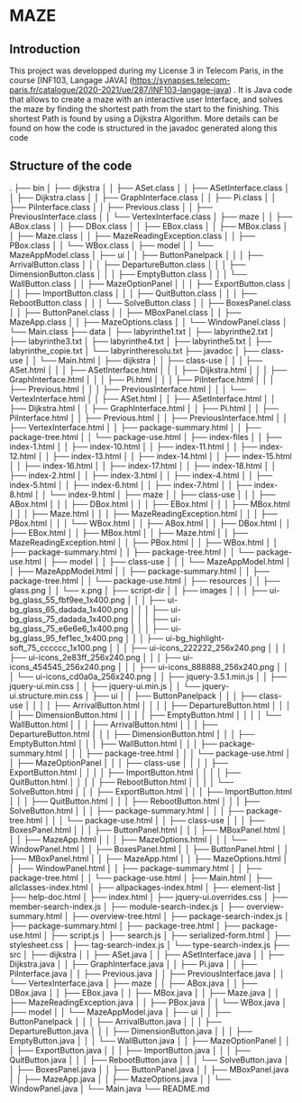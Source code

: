 # MAZE
## Introduction
This project was developped during my License 3 in Telecom Paris, in the course [INF103, Langage JAVA] (https://synapses.telecom-paris.fr/catalogue/2020-2021/ue/287/INF103-langage-java) . It is Java code that allows to create a maze with an interactive user Interface, and solves the maze by finding the shortest path from the start to the finishing. This shortest Path is found by using a Dijkstra Algorithm.
More details can be found on how the code is structured in the javadoc generated along this code

## Structure of the code

.
├── bin
│   ├── dijkstra
│   │   ├── ASet.class
│   │   ├── ASetInterface.class
│   │   ├── Dijkstra.class
│   │   ├── GraphInterface.class
│   │   ├── Pi.class
│   │   ├── PiInterface.class
│   │   ├── Previous.class
│   │   ├── PreviousInterface.class
│   │   └── VertexInterface.class
│   ├── maze
│   │   ├── ABox.class
│   │   ├── DBox.class
│   │   ├── EBox.class
│   │   ├── MBox.class
│   │   ├── Maze.class
│   │   ├── MazeReadingException.class
│   │   ├── PBox.class
│   │   └── WBox.class
│   ├── model
│   │   └── MazeAppModel.class
│   ├── ui
│   │   ├── ButtonPanelpack
│   │   │   ├── ArrivalButton.class
│   │   │   ├── DepartureButton.class
│   │   │   ├── DimensionButton.class
│   │   │   ├── EmptyButton.class
│   │   │   └── WallButton.class
│   │   ├── MazeOptionPanel
│   │   │   ├── ExportButton.class
│   │   │   ├── ImportButton.class
│   │   │   ├── QuitButton.class
│   │   │   ├── RebootButton.class
│   │   │   └── SolveButton.class
│   │   ├── BoxesPanel.class
│   │   ├── ButtonPanel.class
│   │   ├── MBoxPanel.class
│   │   ├── MazeApp.class
│   │   ├── MazeOptions.class
│   │   └── WindowPanel.class
│   └── Main.class
├── data
│   ├── labyrinthe1.txt
│   ├── labyrinthe2.txt
│   ├── labyrinthe3.txt
│   ├── labyrinthe4.txt
│   ├── labyrinthe5.txt
│   ├── labyrinthe_copie.txt
│   └── labyrintheresolu.txt
├── javadoc
│   ├── class-use
│   │   └── Main.html
│   ├── dijkstra
│   │   ├── class-use
│   │   │   ├── ASet.html
│   │   │   ├── ASetInterface.html
│   │   │   ├── Dijkstra.html
│   │   │   ├── GraphInterface.html
│   │   │   ├── Pi.html
│   │   │   ├── PiInterface.html
│   │   │   ├── Previous.html
│   │   │   ├── PreviousInterface.html
│   │   │   └── VertexInterface.html
│   │   ├── ASet.html
│   │   ├── ASetInterface.html
│   │   ├── Dijkstra.html
│   │   ├── GraphInterface.html
│   │   ├── Pi.html
│   │   ├── PiInterface.html
│   │   ├── Previous.html
│   │   ├── PreviousInterface.html
│   │   ├── VertexInterface.html
│   │   ├── package-summary.html
│   │   ├── package-tree.html
│   │   └── package-use.html
│   ├── index-files
│   │   ├── index-1.html
│   │   ├── index-10.html
│   │   ├── index-11.html
│   │   ├── index-12.html
│   │   ├── index-13.html
│   │   ├── index-14.html
│   │   ├── index-15.html
│   │   ├── index-16.html
│   │   ├── index-17.html
│   │   ├── index-18.html
│   │   ├── index-2.html
│   │   ├── index-3.html
│   │   ├── index-4.html
│   │   ├── index-5.html
│   │   ├── index-6.html
│   │   ├── index-7.html
│   │   ├── index-8.html
│   │   └── index-9.html
│   ├── maze
│   │   ├── class-use
│   │   │   ├── ABox.html
│   │   │   ├── DBox.html
│   │   │   ├── EBox.html
│   │   │   ├── MBox.html
│   │   │   ├── Maze.html
│   │   │   ├── MazeReadingException.html
│   │   │   ├── PBox.html
│   │   │   └── WBox.html
│   │   ├── ABox.html
│   │   ├── DBox.html
│   │   ├── EBox.html
│   │   ├── MBox.html
│   │   ├── Maze.html
│   │   ├── MazeReadingException.html
│   │   ├── PBox.html
│   │   ├── WBox.html
│   │   ├── package-summary.html
│   │   ├── package-tree.html
│   │   └── package-use.html
│   ├── model
│   │   ├── class-use
│   │   │   └── MazeAppModel.html
│   │   ├── MazeAppModel.html
│   │   ├── package-summary.html
│   │   ├── package-tree.html
│   │   └── package-use.html
│   ├── resources
│   │   ├── glass.png
│   │   └── x.png
│   ├── script-dir
│   │   ├── images
│   │   │   ├── ui-bg_glass_55_fbf9ee_1x400.png
│   │   │   ├── ui-bg_glass_65_dadada_1x400.png
│   │   │   ├── ui-bg_glass_75_dadada_1x400.png
│   │   │   ├── ui-bg_glass_75_e6e6e6_1x400.png
│   │   │   ├── ui-bg_glass_95_fef1ec_1x400.png
│   │   │   ├── ui-bg_highlight-soft_75_cccccc_1x100.png
│   │   │   ├── ui-icons_222222_256x240.png
│   │   │   ├── ui-icons_2e83ff_256x240.png
│   │   │   ├── ui-icons_454545_256x240.png
│   │   │   ├── ui-icons_888888_256x240.png
│   │   │   └── ui-icons_cd0a0a_256x240.png
│   │   ├── jquery-3.5.1.min.js
│   │   ├── jquery-ui.min.css
│   │   ├── jquery-ui.min.js
│   │   └── jquery-ui.structure.min.css
│   ├── ui
│   │   ├── ButtonPanelpack
│   │   │   ├── class-use
│   │   │   │   ├── ArrivalButton.html
│   │   │   │   ├── DepartureButton.html
│   │   │   │   ├── DimensionButton.html
│   │   │   │   ├── EmptyButton.html
│   │   │   │   └── WallButton.html
│   │   │   ├── ArrivalButton.html
│   │   │   ├── DepartureButton.html
│   │   │   ├── DimensionButton.html
│   │   │   ├── EmptyButton.html
│   │   │   ├── WallButton.html
│   │   │   ├── package-summary.html
│   │   │   ├── package-tree.html
│   │   │   └── package-use.html
│   │   ├── MazeOptionPanel
│   │   │   ├── class-use
│   │   │   │   ├── ExportButton.html
│   │   │   │   ├── ImportButton.html
│   │   │   │   ├── QuitButton.html
│   │   │   │   ├── RebootButton.html
│   │   │   │   └── SolveButton.html
│   │   │   ├── ExportButton.html
│   │   │   ├── ImportButton.html
│   │   │   ├── QuitButton.html
│   │   │   ├── RebootButton.html
│   │   │   ├── SolveButton.html
│   │   │   ├── package-summary.html
│   │   │   ├── package-tree.html
│   │   │   └── package-use.html
│   │   ├── class-use
│   │   │   ├── BoxesPanel.html
│   │   │   ├── ButtonPanel.html
│   │   │   ├── MBoxPanel.html
│   │   │   ├── MazeApp.html
│   │   │   ├── MazeOptions.html
│   │   │   └── WindowPanel.html
│   │   ├── BoxesPanel.html
│   │   ├── ButtonPanel.html
│   │   ├── MBoxPanel.html
│   │   ├── MazeApp.html
│   │   ├── MazeOptions.html
│   │   ├── WindowPanel.html
│   │   ├── package-summary.html
│   │   ├── package-tree.html
│   │   └── package-use.html
│   ├── Main.html
│   ├── allclasses-index.html
│   ├── allpackages-index.html
│   ├── element-list
│   ├── help-doc.html
│   ├── index.html
│   ├── jquery-ui.overrides.css
│   ├── member-search-index.js
│   ├── module-search-index.js
│   ├── overview-summary.html
│   ├── overview-tree.html
│   ├── package-search-index.js
│   ├── package-summary.html
│   ├── package-tree.html
│   ├── package-use.html
│   ├── script.js
│   ├── search.js
│   ├── serialized-form.html
│   ├── stylesheet.css
│   ├── tag-search-index.js
│   └── type-search-index.js
├── src
│   ├── dijkstra
│   │   ├── ASet.java
│   │   ├── ASetInterface.java
│   │   ├── Dijkstra.java
│   │   ├── GraphInterface.java
│   │   ├── Pi.java
│   │   ├── PiInterface.java
│   │   ├── Previous.java
│   │   ├── PreviousInterface.java
│   │   └── VertexInterface.java
│   ├── maze
│   │   ├── ABox.java
│   │   ├── DBox.java
│   │   ├── EBox.java
│   │   ├── MBox.java
│   │   ├── Maze.java
│   │   ├── MazeReadingException.java
│   │   ├── PBox.java
│   │   └── WBox.java
│   ├── model
│   │   └── MazeAppModel.java
│   ├── ui
│   │   ├── ButtonPanelpack
│   │   │   ├── ArrivalButton.java
│   │   │   ├── DepartureButton.java
│   │   │   ├── DimensionButton.java
│   │   │   ├── EmptyButton.java
│   │   │   └── WallButton.java
│   │   ├── MazeOptionPanel
│   │   │   ├── ExportButton.java
│   │   │   ├── ImportButton.java
│   │   │   ├── QuitButton.java
│   │   │   ├── RebootButton.java
│   │   │   └── SolveButton.java
│   │   ├── BoxesPanel.java
│   │   ├── ButtonPanel.java
│   │   ├── MBoxPanel.java
│   │   ├── MazeApp.java
│   │   ├── MazeOptions.java
│   │   └── WindowPanel.java
│   └── Main.java
└── README.md